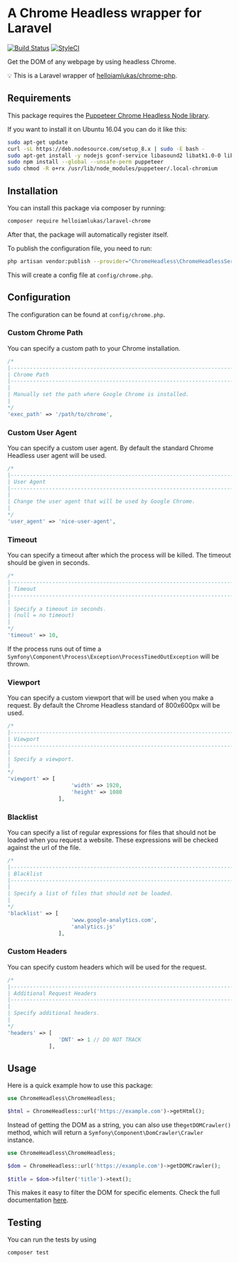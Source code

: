 # A Chrome Headless wrapper for Laravel
[![Build Status](https://img.shields.io/travis/helloiamlukas/laravel-chrome/master.svg?style=flat-square)](https://travis-ci.org/helloiamlukas/chrome-php) [![StyleCI](https://styleci.io/repos/128403303/shield?branch=master)](https://styleci.io/repos/128403303)

Get the DOM of any webpage by using headless Chrome.

💡 This is a Laravel wrapper of [helloiamlukas/chrome-php](https://github.com/helloiamlukas/chrome-php).

## Requirements

This package requires the [Puppeteer Chrome Headless Node library](https://github.com/GoogleChrome/puppeteer).

If you want to install it on Ubuntu 16.04 you can do it like this:

```bash
sudo apt-get update
curl -sL https://deb.nodesource.com/setup_8.x | sudo -E bash -
sudo apt-get install -y nodejs gconf-service libasound2 libatk1.0-0 libc6 libcairo2 libcups2 libdbus-1-3 libexpat1 libfontconfig1 libgcc1 libgconf-2-4 libgdk-pixbuf2.0-0 libglib2.0-0 libgtk-3-0 libnspr4 libpango-1.0-0 libpangocairo-1.0-0 libstdc++6 libx11-6 libx11-xcb1 libxcb1 libxcomposite1 libxcursor1 libxdamage1 libxext6 libxfixes3 libxi6 libxrandr2 libxrender1 libxss1 libxtst6 ca-certificates fonts-liberation libappindicator1 libnss3 lsb-release xdg-utils wget
sudo npm install --global --unsafe-perm puppeteer
sudo chmod -R o+rx /usr/lib/node_modules/puppeteer/.local-chromium
```
## Installation

You can install this package via composer by running:

```bash
composer require helloiamlukas/laravel-chrome
```

After that, the package will automatically register itself.

To publish the configuration file, you need to run:

```bash
php artisan vendor:publish --provider="ChromeHeadless\ChromeHeadlessServiceProvider"
```

This will create a config file at `config/chrome.php`.

## Configuration

The configuration can be found at `config/chrome.php`.

### Custom Chrome Path

You can specify a custom path to your Chrome installation.

```php
/*
|--------------------------------------------------------------------------
| Chrome Path
|--------------------------------------------------------------------------
|
| Manually set the path where Google Chrome is installed.
|
*/
'exec_path' => '/path/to/chrome',
```

### Custom User Agent

You can specify a custom user agent. By default the standard Chrome Headless user agent will be used.

```php
/*
|--------------------------------------------------------------------------
| User Agent
|--------------------------------------------------------------------------
|
| Change the user agent that will be used by Google Chrome.
|
*/
'user_agent' => 'nice-user-agent',
```

### Timeout

You can specify a timeout after which the process will be killed. The timeout should be given in seconds.

```php
/*
|--------------------------------------------------------------------------
| Timeout
|--------------------------------------------------------------------------
|
| Specify a timeout in seconds.
| (null = no timeout)
|
*/
'timeout' => 10,
```

If the process runs out of time a `Symfony\Component\Process\Exception\ProcessTimedOutException` will be thrown.

### Viewport

You can specify a custom viewport that will be used when you make a request. By default the Chrome Headless standard of 800x600px will be used.

```php
/*
|--------------------------------------------------------------------------
| Viewport
|--------------------------------------------------------------------------
|
| Specify a viewport.
|
*/
'viewport' => [
                    'width' => 1920,
                    'height' => 1080
                ],
```

### Blacklist

You can specify a list of regular expressions for files that should not be loaded when you request a website. These expressions will be checked against the url of the file.

```php
/*
|--------------------------------------------------------------------------
| Blacklist
|--------------------------------------------------------------------------
|
| Specify a list of files that should not be loaded.
|
*/
'blacklist' => [
                    'www.google-analytics.com',
                    'analytics.js'
                ],
```

### Custom Headers

You can specify custom headers which will be used for the request. 

```php
/*
|--------------------------------------------------------------------------
| Additional Request Headers
|--------------------------------------------------------------------------
|
| Specify additional headers.
|
*/
'headers' => [
                'DNT' => 1 // DO NOT TRACK
             ],
```

## Usage

Here is a quick example how to use this package:

```php
use ChromeHeadless\ChromeHeadless;

$html = ChromeHeadless::url('https://example.com')->getHtml();
```

Instead of getting the DOM as a string, you can also use the`getDOMCrawler()` method, which will return a `Symfony\Component\DomCrawler\Crawler` instance.

```php
use ChromeHeadless\ChromeHeadless;

$dom = ChromeHeadless::url('https://example.com')->getDOMCrawler();
    
$title = $dom->filter('title')->text();
```

This makes it easy to filter the DOM for specific elements. Check the full documentation [here](https://symfony.com/doc/current/components/dom_crawler.html).

## Testing

You can run the tests by using

```bash
composer test
```
